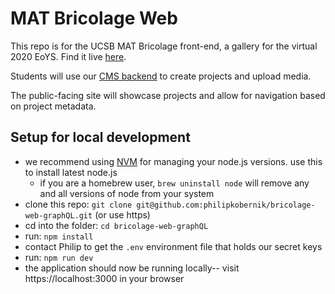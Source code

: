 # MAT Bricolage Web

This repo is for the UCSB MAT Bricolage front-end, a gallery for the virtual 2020 EoYS. Find it live [here](https://bricolage-mat.ucsb.edu).

Students will use our [CMS backend](https://bricolage-admin.mat.ucsb.edu) to create projects and upload media.

The public-facing site will showcase projects and allow for navigation based on project metadata.

## Setup for local development
* we recommend using [NVM](https://github.com/nvm-sh/nvm) for managing your node.js versions. use this to install latest node.js
    * if you are a homebrew user, `brew uninstall node` will remove any and all versions of node from your system
* clone this repo: `git clone git@github.com:philipkobernik/bricolage-web-graphQL.git` (or use https)
* cd into the folder: `cd bricolage-web-graphQL`
* run: `npm install`
* contact Philip to get the `.env` environment file that holds our secret keys
* run: `npm run dev`
* the application should now be running locally-- visit https://localhost:3000 in your browser
